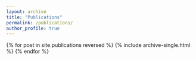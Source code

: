 ```yaml
---
layout: archive
title: "Publications"
permalink: /publications/
author_profile: true
---
```

<!--- 
{% if author.googlescholar %}
 You can also find my articles on <u><a href="{{author.googlescholar}}">my Google Scholar profile</a>.</u>
{% endif %}
{% include base_path %}
-->

{% for post in site.publications reversed %}
  {% include archive-single.html %}
{% endfor %}
